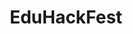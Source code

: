 ---
id: 7
image: eduhackfest.jpg
title: EduHackFest
description: Hackathon for education.
ref: https://eduhack-fest.e-diplomaproject.eu/
---